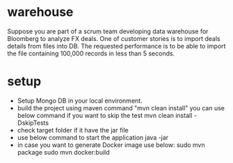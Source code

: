 # warehouse
Suppose you are part of a scrum team developing data warehouse for Bloomberg to analyze FX deals. One of customer stories is to import deals details from files into DB. The requested performance is to be able to import the file containing 100,000 records in less than 5 seconds.

# setup
* Setup Mongo DB in your local environment.
* build the project using maven command "mvn clean install"
you can use below command if you want to skip the test 
mvn clean install -DskipTests
* check target folder if it have the jar file
* use below command to start the application 
java -jar 
* in case you want to generate Docker image use below:
sudo mvn package
sudo mvn docker:build 
